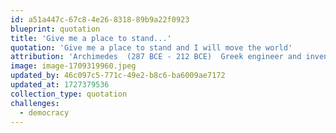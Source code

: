 ```yaml
---
id: a51a447c-67c8-4e26-8318-89b9a22f0923
blueprint: quotation
title: 'Give me a place to stand...'
quotation: 'Give me a place to stand and I will move the world'
attribution: 'Archimedes  (287 BCE - 212 BCE)  Greek engineer and inventor'
image: image-1709319960.jpeg
updated_by: 46c097c5-771c-49e2-b8c6-ba6009ae7172
updated_at: 1727379536
collection_type: quotation
challenges:
  - democracy
---
```

